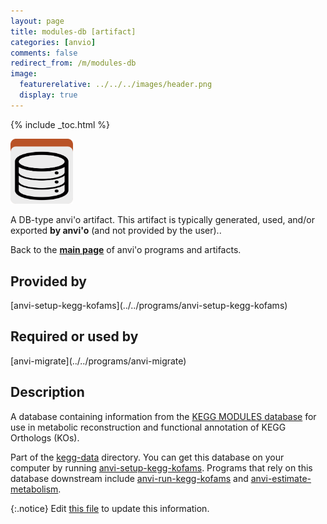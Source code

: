 ```yaml
---
layout: page
title: modules-db [artifact]
categories: [anvio]
comments: false
redirect_from: /m/modules-db
image:
  featurerelative: ../../../images/header.png
  display: true
---
```



{% include _toc.html %}


<img src="../../images/icons/DB.png" alt="DB" style="width:100px; border:none" />

A DB-type anvi'o artifact. This artifact is typically generated, used, and/or exported **by anvi'o** (and not provided by the user)..

Back to the **[main page](../../)** of anvi'o programs and artifacts.

## Provided by


<p style="text-align: left" markdown="1"><span class="artifact-p">[anvi-setup-kegg-kofams](../../programs/anvi-setup-kegg-kofams)</span></p>


## Required or used by


<p style="text-align: left" markdown="1"><span class="artifact-r">[anvi-migrate](../../programs/anvi-migrate)</span></p>


## Description

A database containing information from the [KEGG MODULES database](https://www.genome.jp/kegg/module.html) for use in metabolic reconstruction and functional annotation of KEGG Orthologs (KOs).

Part of the <span class="artifact-n">[kegg-data](/software/anvio/help/main/artifacts/kegg-data)</span> directory. You can get this database on your computer by running <span class="artifact-n">[anvi-setup-kegg-kofams](/software/anvio/help/main/programs/anvi-setup-kegg-kofams)</span>. Programs that rely on this database downstream include <span class="artifact-n">[anvi-run-kegg-kofams](/software/anvio/help/main/programs/anvi-run-kegg-kofams)</span> and <span class="artifact-n">[anvi-estimate-metabolism](/software/anvio/help/main/programs/anvi-estimate-metabolism)</span>.


{:.notice}
Edit [this file](https://github.com/merenlab/anvio/tree/master/anvio/docs/artifacts/modules-db.md) to update this information.

